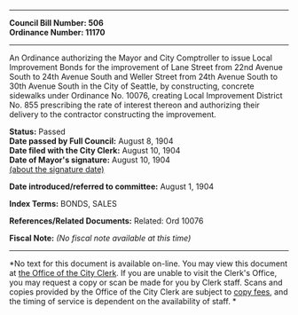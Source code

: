 * * * * *  
  
**Council Bill Number: [](#h0)[](#h2)506**   
**Ordinance Number: 11170**  
  
* * * * *  
  
An Ordinance authorizing the Mayor and City Comptroller to issue Local Improvement Bonds for the improvement of Lane Street from 22nd Avenue South to 24th Avenue South and Weller Street from 24th Avenue South to 30th Avenue South in the City of Seattle, by constructing, concrete sidewalks under Ordinance No. 10076, creating Local Improvement District No. 855 prescribing the rate of interest thereon and authorizing their delivery to the contractor constructing the improvement.  
  
**Status:** Passed   
**Date passed by Full Council:** August 8, 1904   
**Date filed with the City Clerk:** August 10, 1904   
**Date of Mayor's signature:** August 10, 1904   
[(about the signature date)](/~public/approvaldate.htm)   
  
  
**Date introduced/referred to committee:** August 1, 1904   
  
**Index Terms:** BONDS, SALES  
  
**References/Related Documents:** Related: Ord 10076  
  
**Fiscal Note:** *(No fiscal note available at this time)*  
  
* * * * *  
  
*No text for this document is available on-line. You may view this document at [the Office of the City Clerk](http://www.seattle.gov/leg/clerk/contactUs.htm). If you are unable to visit the Clerk's Office, you may request a copy or scan be made for you by Clerk staff. Scans and copies provided by the Office of the City Clerk are subject to [copy fees](http://clerk.seattle.gov/~public/clerkfees.htm), and the timing of service is dependent on the availability of staff. *  
  
  
